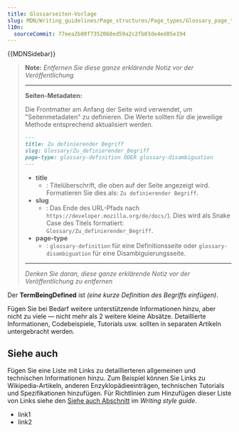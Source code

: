 ```yaml
---
title: Glossarseiten-Vorlage
slug: MDN/Writing_guidelines/Page_structures/Page_types/Glossary_page_template
l10n:
  sourceCommit: 77eea2b80f7352068ed59a2c2fb03de4ed85e194
---
```


{{MDNSidebar}}

> **Note:** _Entfernen Sie diese ganze erklärende Notiz vor der Veröffentlichung_
>
> ---
>
> **Seiten-Metadaten:**
>
> Die Frontmatter am Anfang der Seite wird verwendet, um "Seitenmetadaten" zu definieren.
> Die Werte sollten für die jeweilige Methode entsprechend aktualisiert werden.
>
> ```md
> ---
> title: Zu definierender Begriff
> slug: Glossary/Zu_definierender_Begriff
> page-type: glossary-definition ODER glossary-disambiguation
> ---
> ```
>
> - **title**
>   - : Titelüberschrift, die oben auf der Seite angezeigt wird.
>     Formatieren Sie dies als: `Zu definierender Begriff`.
> - **slug**
>   - : Das Ende des URL-Pfads nach `https://developer.mozilla.org/de/docs/`).
>     Dies wird als Snake Case des Titels formatiert: `Glossary/Zu_definierender_Begriff`.
> - **page-type**
>   - : `glossary-definition` für eine Definitionsseite oder `glossary-disambiguation` für eine Disambiguierungsseite.
>
> ---
>
> _Denken Sie daran, diese ganze erklärende Notiz vor der Veröffentlichung zu entfernen_

Der **TermBeingDefined** ist _(eine kurze Definition des Begriffs einfügen)_.

Fügen Sie bei Bedarf weitere unterstützende Informationen hinzu, aber nicht zu viele — nicht mehr als 2 weitere kleine Absätze. Detaillierte Informationen, Codebeispiele, Tutorials usw. sollten in separaten Artikeln untergebracht werden.

## Siehe auch

Fügen Sie eine Liste mit Links zu detaillierteren allgemeinen und technischen Informationen hinzu. Zum Beispiel können Sie Links zu Wikipedia-Artikeln, anderen Enzyklopädieeinträgen, technischen Tutorials und Spezifikationen hinzufügen. Für Richtlinien zum Hinzufügen dieser Liste von Links siehe den [Siehe auch Abschnitt](/de/docs/MDN/Writing_guidelines/Writing_style_guide#see_also_section) im _Writing style guide_.

- link1
- link2
